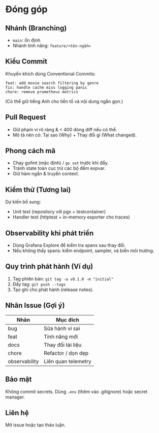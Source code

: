 # Đóng góp

## Nhánh (Branching)
- `main`: ổn định
- Nhánh tính năng: `feature/<tên-ngắn>`

## Kiểu Commit
Khuyến khích dùng Conventional Commits:
```
feat: add movie search filtering by genre
fix: handle cache miss logging panic
chore: remove prometheus metrics
```
(Có thể giữ tiếng Anh cho tiền tố và nội dung ngắn gọn.)

## Pull Request
- Giữ phạm vi rõ ràng & < 400 dòng diff nếu có thể.
- Mô tả nên có: Tại sao (Why) + Thay đổi gì (What changed).

## Phong cách mã
- Chạy gofmt (mặc định) / `go vet` trước khi đẩy.
- Tránh state toàn cục trừ các bộ đếm expvar.
- Giữ hàm ngắn & truyền context.

## Kiểm thử (Tương lai)
Dự kiến bổ sung:
- Unit test (repository với pgx + testcontainer)
- Handler test (httptest + in-memory exporter cho traces)

## Observability khi phát triển
- Dùng Grafana Explore để kiểm tra spans sau thay đổi.
- Nếu không thấy spans: kiểm endpoint, sampler, và biến môi trường.

## Quy trình phát hành (Ví dụ)
1. Tag phiên bản: `git tag -a v0.1.0 -m "initial"`
2. Đẩy tag: `git push --tags`
3. Tạo ghi chú phát hành (release notes).

## Nhãn Issue (Gợi ý)
| Nhãn | Mục đích |
|------|----------|
| bug | Sửa hành vi sai |
| feat | Tính năng mới |
| docs | Thay đổi tài liệu |
| chore | Refactor / dọn dẹp |
| observability | Liên quan telemetry |

## Bảo mật
Không commit secrets. Dùng `.env` (thêm vào .gitignore) hoặc secret manager.

## Liên hệ
Mở issue hoặc tạo thảo luận.
